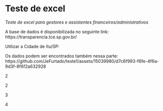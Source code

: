 # Teste de excel
<i>Teste de excel para gestores e assistentes financeiros/administrativos</i>
<p>
  A base de dados é disponibilizada no seguinte link: https://transparencia.tce.sp.gov.br/
<p>Utilizar a Cidade de Itu/SP:
<p>Os dados podem ser encontrados também nessa parte:
https://github.com/JeFurtado/teste1/assets/15039980/d7c6f993-f6fe-4f6a-9d3f-8f6f2a632928

<p>2</p>2
<p>3</p>
<p>4</p>
